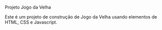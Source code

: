 Projeto Jogo da Velha

Este é um projeto de construção de Jogo da Velha usando elementos de HTML, CSS e Javascript.
